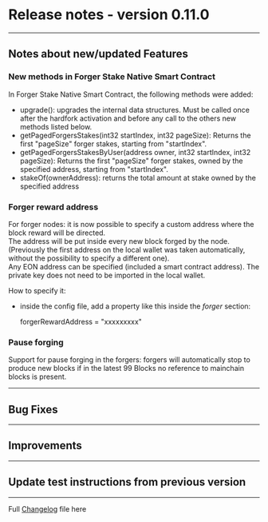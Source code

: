 # Release notes - version 0.11.0

---

## Notes about new/updated Features

### New methods in Forger Stake Native Smart Contract

In Forger Stake  Native Smart Contract, the following methods were added:
- upgrade(): upgrades the internal data structures. Must be called once after the hardfork activation and before any call to the others new methods listed below.
- getPagedForgersStakes(int32 startIndex, int32 pageSize): Returns the first "pageSize" forger stakes, starting from "startIndex".
- getPagedForgersStakesByUser(address owner, int32 startIndex, int32 pageSize): Returns the first "pageSize" forger stakes, owned by the specified address, starting from "startIndex".
- stakeOf(ownerAddress): returns the total amount at stake owned by the specified address

### Forger reward address
For forger nodes: it is now possible to specify a custom address where the block reward will be directed.<br> 
The address will be put inside every new block forged by the node.<br> 
(Previously the first address on the local wallet was taken automatically, without the possibility to specify a different one).<br> 
Any EON address can be specified (included a smart contract address). The private key does not need to be imported in the local wallet.

How to specify it: 
- inside the config file, add a property like this inside the *forger* section:

    forgerRewardAddress = "xxxxxxxxx"


### Pause forging
Support for pause forging in the forgers: forgers will automatically stop to produce new blocks if in the latest 99 Blocks no reference to mainchain blocks is present.

---
## Bug Fixes

---

## Improvements
 
---
## Update test instructions from previous version


---
Full [Changelog](/CHANGELOG.md) file here

